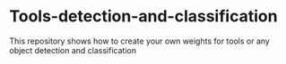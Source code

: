 # Tools-detection-and-classification
This repository shows how to create your own weights for tools or any object detection and classification
